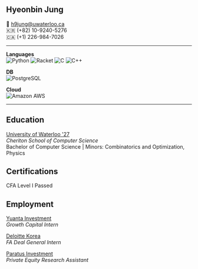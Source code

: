 


## Hyeonbin Jung
📧 h9jung@uwaterloo.ca  
🇰🇷 (+82) 10-9240-5276  
🇨🇦 (+1) 226-984-7026


---


**Languages**  
![Python](https://img.shields.io/badge/Python-3776AB?style=for-the-badge&logo=python&logoColor=white)
![Racket](https://img.shields.io/badge/Racket-9F1D20?style=for-the-badge&logo=racket&logoColor=white)
![C](https://img.shields.io/badge/C-A8B9CC?style=for-the-badge&logo=c&logoColor=white)
![C++](https://img.shields.io/badge/C++-00599C?style=for-the-badge&logo=cplusplus&logoColor=white)

**DB**  
![PostgreSQL](https://img.shields.io/badge/PostgreSQL-336791?style=for-the-badge&logo=postgresql&logoColor=white)

**Cloud**  
![Amazon AWS](https://img.shields.io/badge/Amazon%20AWS-232F3E?style=for-the-badge&logo=amazonaws&logoColor=white)


---


## Education
[University of Waterloo '27](https://cs.uwaterloo.ca)   
*Cheriton School of Computer Science*  
Bachelor of Computer Science | Minors: Combinatorics and Optimization, Physics


## Certifications
CFA Level I Passed


## Employment
[Yuanta Investment](http://yuantainvest.com/?ckattempt=1)  
*Growth Capital Intern*

[Deloitte Korea](https://www.deloitte.com/kr/ko.html)  
*FA Deal General Intern*

[Paratus Investment](https://www.paratusinvestment.com/)  
*Private Equity Research Assistant*
